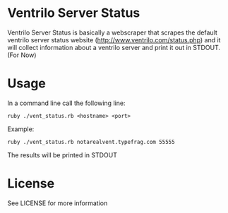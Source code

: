 Ventrilo Server Status
======================

Ventrilo Server Status is basically a webscraper that scrapes the default ventrilo server status website (http://www.ventrilo.com/status.php) and it will collect information about a ventrilo server and print it out in STDOUT. (For Now)

Usage
=====

In a command line call the following line:

	ruby ./vent_status.rb <hostname> <port>

Example:

	ruby ./vent_status.rb notarealvent.typefrag.com 55555

The results will be printed in STDOUT

License
=======

See LICENSE for more information